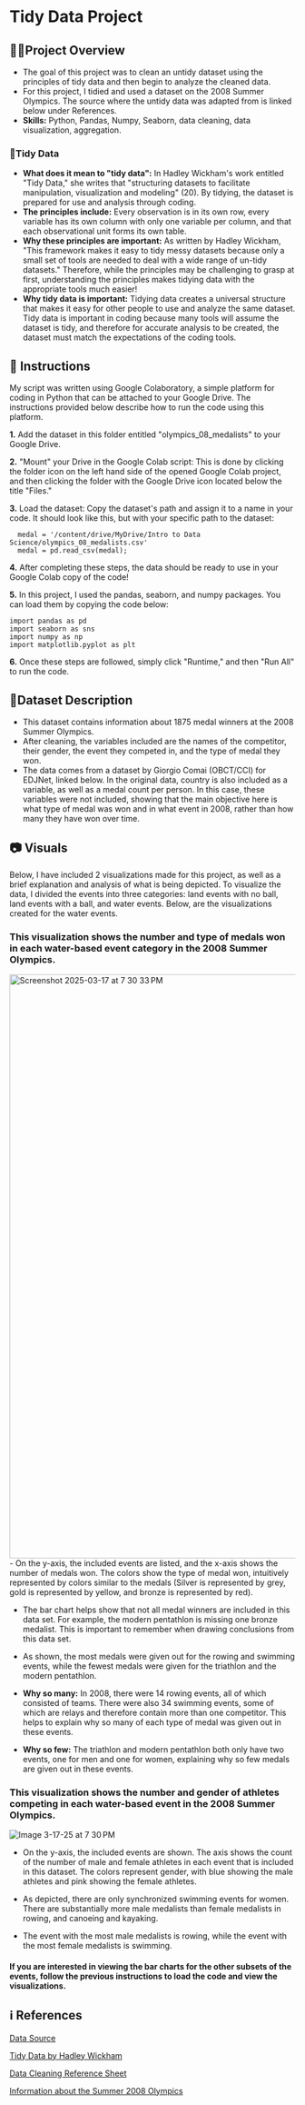 # Tidy Data Project 
## 🧑‍🏫Project Overview  
- The goal of this project was to clean an untidy dataset using the principles of tidy data and then begin to analyze the cleaned data.
- For this project, I tidied and used a dataset on the 2008 Summer Olympics. The source where the untidy data was adapted from is linked below under References.
- **Skills:** Python, Pandas, Numpy, Seaborn, data cleaning, data visualization, aggregation. 

### 🧹Tidy Data  
- **What does it mean to "tidy data":** In Hadley Wickham's work entitled "Tidy Data," she writes that "structuring datasets to facilitate manipulation, visualization and modeling" (20). By tidying, the dataset is prepared for use and analysis through coding.
- **The principles include:** Every observation is in its own row, every variable has its own column with only one variable per column, and that each observational unit forms its own table.
- **Why these principles are important:** As written by Hadley Wickham, "This framework makes it easy to tidy messy datasets because only a small set of tools are needed to deal with a wide range of un-tidy datasets." Therefore, while the principles may be challenging to grasp at first, understanding the principles makes tidying data with the appropriate tools much easier! 
- **Why tidy data is important:** Tidying data creates a universal structure that makes it easy for other people to use and analyze the same dataset. Tidy data is important in coding because many tools will assume the dataset is tidy, and therefore for accurate analysis to be created, the dataset must match the expectations of the coding tools.
  
## 📖 Instructions 
My script was written using Google Colaboratory, a simple platform for coding in Python that can be attached to your Google Drive. The instructions provided below describe how to run the code using this platform. 

**1.** Add the dataset in this folder entitled "olympics_08_medalists" to your Google Drive.

**2.** "Mount" your Drive in the Google Colab script: This is done by clicking the folder icon on the left hand side of the opened Google Colab project, and then clicking the folder with the Google Drive icon located below the title "Files."

**3.** Load the dataset: Copy the dataset's path and assign it to a name in your code. It should look like this, but with your specific path to the dataset:
````
  medal = '/content/drive/MyDrive/Intro to Data Science/olympics_08_medalists.csv'
  medal = pd.read_csv(medal);
````
**4.** After completing these steps, the data should be ready to use in your Google Colab copy of the code!

**5.** In this project, I used the pandas, seaborn, and numpy packages. You can load them by copying the code below:
````
import pandas as pd
import seaborn as sns
import numpy as np
import matplotlib.pyplot as plt
````
**6.** Once these steps are followed, simply click "Runtime," and then "Run All" to run the code.

## 📕Dataset Description 
- This dataset contains information about 1875 medal winners at the 2008 Summer Olympics.
- After cleaning, the variables included are the names of the competitor, their gender, the event they competed in, and the type of medal they won.
- The data comes from a dataset by Giorgio Comai (OBCT/CCI) for EDJNet, linked below. In the original data, country is also included as a variable, as well as a medal count per person. In this case, these variables were not included, showing that the main objective here is what type of medal was won and in what event in 2008, rather than how many they have won over time.

## 📷 Visuals 
Below, I have included 2 visualizations made for this project, as well as a brief explanation and analysis of what is being depicted. To visualize the data, I divided the events into three categories: land events with no ball, land events with a ball, and water events. Below, are the visualizations created for the water events.  

### This visualization shows the number and type of medals won in each water-based event category in the 2008 Summer Olympics.
<img width="1028" alt="Screenshot 2025-03-17 at 7 30 33 PM" src="https://github.com/user-attachments/assets/85566922-2f7f-419e-9b04-86d030991cd8" />
- On the y-axis, the included events are listed, and the x-axis shows the number of medals won. The colors show the type of medal won, intuitively represented by colors similar to the medals (Silver is represented by grey, gold is represented by yellow, and bronze is represented by red).
  
- The bar chart helps show that not all medal winners are included in this data set. For example, the modern pentathlon is missing one bronze medalist. This is important to remember when drawing conclusions from this data set.
  
- As shown, the most medals were given out for the rowing and swimming events, while the fewest medals were given for the triathlon and the modern pentathlon.
  
- **Why so many:** In 2008, there were 14 rowing events, all of which consisted of teams. There were also 34 swimming events, some of which are relays and therefore contain more than one competitor. This helps to explain why so many of each type of medal was given out in these events.
  
- **Why so few:** The triathlon and modern pentathlon both only have two events, one for men and one for women, explaining why so few medals are given out in these events.

### This visualization shows the number and gender of athletes competing in each water-based event in the 2008 Summer Olympics.
![Image 3-17-25 at 7 30 PM](https://github.com/user-attachments/assets/443223f9-3e42-4264-b1d6-a4c553652e9f)
- On the y-axis, the included events are shown. The axis shows the count of the number of male and female athletes in each event that is included in this dataset. The colors represent gender, with blue showing the male athletes and pink showing the female athletes.
  
- As depicted, there are only synchronized swimming events for women. There are substantially more male medalists than female medalists in rowing, and canoeing and kayaking.
  
- The event with the most male medalists is rowing, while the event with the most female medalists is swimming.

#### If you are interested in viewing the bar charts for the other subsets of the events, follow the previous instructions to load the code and view the visualizations. 
  


## ℹ️ References 
[Data Source](https://edjnet.github.io/OlympicsGoNUTS/2008/)

[Tidy Data by Hadley Wickham](https://vita.had.co.nz/papers/tidy-data.pdf)

[Data Cleaning Reference Sheet](https://pandas.pydata.org/Pandas_Cheat_Sheet.pdf)

[Information about the Summer 2008 Olympics ](https://www.olympics.com/en/olympic-games/beijing-2008/results)

